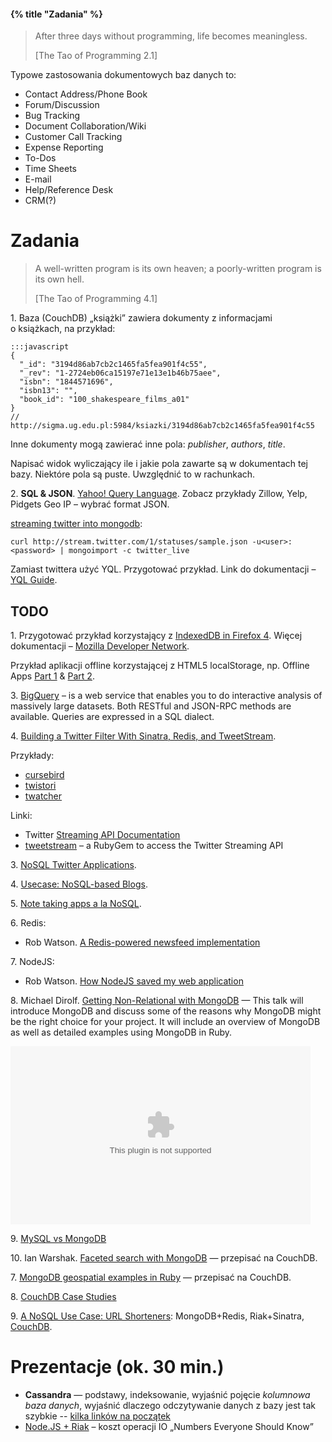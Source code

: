 #### {% title "Zadania" %}

<blockquote>
 <p>
   After three days without programming, life becomes meaningless.
 </p>
 <p class="author">[The Tao of Programming 2.1]</p>
</blockquote>

Typowe zastosowania dokumentowych baz danych to:

* Contact Address/Phone Book
* Forum/Discussion
* Bug Tracking
* Document Collaboration/Wiki
* Customer Call Tracking
* Expense Reporting
* To-Dos
* Time Sheets
* E-mail
* Help/Reference Desk
* CRM(?)


# Zadania

<blockquote>
 <p>
  A well-written program is its own heaven; a poorly-written program is its own hell.
 </p>
 <p class="author">[The Tao of Programming 4.1]</p>
</blockquote>

1\. Baza (CouchDB) „książki” zawiera dokumenty z informacjami o książkach,
na przykład:

    :::javascript
    {
      "_id": "3194d86ab7cb2c1465fa5fea901f4c55",
      "_rev": "1-2724eb06ca15197e71e13e1b46b75aee",
      "isbn": "1844571696",
      "isbn13": "",
      "book_id": "100_shakespeare_films_a01"
    }
    // http://sigma.ug.edu.pl:5984/ksiazki/3194d86ab7cb2c1465fa5fea901f4c55

Inne dokumenty mogą zawierać inne pola: *publisher*, *authors*, *title*.

Napisać widok wyliczający ile i jakie pola zawarte są w dokumentach tej bazy.
Niektóre pola są puste. Uwzględnić to w rachunkach.

2\. **SQL & JSON**. [Yahoo! Query Language](http://developer.yahoo.com/yql/).
Zobacz przykłady Zillow, Yelp, Pidgets Geo IP – wybrać format JSON.

[streaming twitter into mongodb](http://eliothorowitz.com/post/459890033/streaming-twitter-into-mongodb):

    curl http://stream.twitter.com/1/statuses/sample.json -u<user>:<password> | mongoimport -c twitter_live

Zamiast twittera użyć YQL. Przygotować przykład.
Link do dokumentacji – [YQL Guide](http://developer.yahoo.com/yql/guide/index.html).


## TODO

1\. Przygotować przykład korzystający
z [IndexedDB in Firefox 4](http://hacks.mozilla.org/2011/01/indexeddb-in-firefox-4/).
Więcej dokumentacji – [Mozilla Developer Network](https://developer.mozilla.org/en-US/).

Przykład aplikacji offline korzystającej z HTML5 localStorage, np. Offline Apps
[Part 1](http://railscasts.com/episodes/247) & [Part 2](http://railscasts.com/episodes/248).

3\. [BigQuery](http://code.google.com/intl/pl/apis/bigquery/) –
is a web service that enables you to do interactive analysis of
massively large datasets.
Both RESTful and JSON-RPC methods are available. Queries are expressed
in a SQL dialect.

4\. [Building a Twitter Filter With Sinatra, Redis, and
TweetStream](http://www.digitalhobbit.com/2009/11/08/building-a-twitter-filter-with-sinatra-redis-and-tweetstream/).

Przykłady:

* [cursebird](http://cursebird.com/)
* [twistori](http://twistori.com/#i_wish)
* [twatcher](http://twatcher.com/)

Linki:

* Twitter [Streaming API Documentation](http://apiwiki.twitter.com/Streaming-API-Documentation)
* [tweetstream](http://github.com/intridea/tweetstream) – a RubyGem to access the Twitter Streaming API

3\. [NoSQL Twitter Applications](http://nosql.mypopescu.com/post/319859407/nosql-twitter-applications).

4\. [Usecase: NoSQL-based Blogs](http://nosql.mypopescu.com/post/346471814/usecase-nosql-based-blogs).

5\. [Note taking apps a la NoSQL](http://nosql.mypopescu.com/post/425140372/note-taking-apps-a-la-nosql).

6\. Redis:

* Rob Watson. [A Redis-powered newsfeed
  implementation](http://rfw.posterous.com/a-redis-powered-newsfeed-implementation)

7\. NodeJS:

* Rob Watson. [How NodeJS saved my web
  application](http://rfw.posterous.com/how-nodejs-saved-my-web-application)

8\. Michael Dirolf.
[Getting Non-Relational with MongoDB](http://www.softdevtube.com/2010/03/15/getting-non-relational-with-mongodb/) —
This talk will introduce MongoDB and discuss some of the reasons why
MongoDB might be the right choice for your project. It will include an
overview of MongoDB as well as detailed examples using MongoDB in
Ruby.

<embed src='http://rubyconf2009.confreaks.com/player.swf' height='285' width='480' allowscriptaccess='always' allowfullscreen='true' flashvars='image=images%2F19-nov-2009-16-20-getting-non-relational-with-mongodb-michael-dirolf-preview.png&file=http%3A%2F%2Frubyconf2009.confreaks.com%2Fvideos%2F19-nov-2009-16-20-getting-non-relational-with-mongodb-michael-dirolf-small.mp4&plugins=viral-1'/>

9\. [MySQL vs MongoDB](http://blog.boardtracker.com/viewtopic.php?f=4&t=75)

10\. Ian Warshak.
[Faceted search with MongoDB](http://ianwarshak.posterous.com/faceted-search-with-mongodb) —
przepisać na CouchDB.

7\. [MongoDB geospatial examples in Ruby](http://codesnotdead.blogspot.com/2010/03/mongodb-geospatial-indexing-examples-in.html) — przepisać na CouchDB.

8\. [CouchDB Case Studies](http://nosql.mypopescu.com/post/597651382/couchdb-case-studies)

9\. [A NoSQL Use Case: URL Shorteners](http://nosql.mypopescu.com/post/597603446/a-nosql-use-case-url-shorteners): MongoDB+Redis, Riak+Sinatra, [CouchDB](http://github.com/janl/io).


# Prezentacje (ok. 30 min.)

* **Cassandra** — podstawy, indeksowanie, wyjaśnić
  pojęcie *kolumnowa baza danych*, wyjaśnić dlaczego odczytywanie
  danych z bazy jest tak szybkie
  -- [kilka linków na początek](http://nosql.mypopescu.com/post/660373825/presentation-cassandra-basics-indexing)
* [Node.JS + Riak](http://nosql.mypopescu.com/post/654107903/presentation-an-introduction-to-node-js-and-riak) – koszt operacji IO „Numbers Everyone Should Know”
